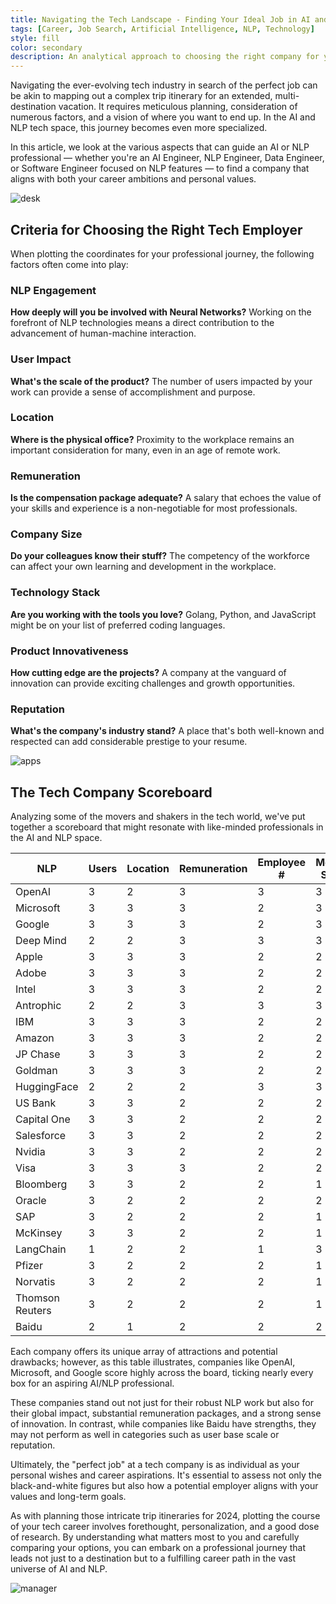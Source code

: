 ```yaml
---
title: Navigating the Tech Landscape - Finding Your Ideal Job in AI and NLP
tags: [Career, Job Search, Artificial Intelligence, NLP, Technology]
style: fill
color: secondary
description: An analytical approach to choosing the right company for your tech career.
---
```


Navigating the ever-evolving tech industry in search of the perfect job can be akin to mapping out a complex trip itinerary for an extended, multi-destination vacation. It requires meticulous planning, consideration of numerous factors, and a vision of where you want to end up. In the AI and NLP tech space, this journey becomes even more specialized. 

In this article, we look at the various aspects that can guide an AI or NLP professional — whether you're an AI Engineer, NLP Engineer, Data Engineer, or Software Engineer focused on NLP features — to find a company that aligns with both your career ambitions and personal values.

![desk](https://images.unsplash.com/photo-1497032628192-86f99bcd76bc?q=80&w=1740&auto=format&fit=crop&ixlib=rb-4.0.3&ixid=M3wxMjA3fDB8MHxwaG90by1wYWdlfHx8fGVufDB8fHx8fA%3D%3D)

## Criteria for Choosing the Right Tech Employer

When plotting the coordinates for your professional journey, the following factors often come into play:

### NLP Engagement
**How deeply will you be involved with Neural Networks?** Working on the forefront of NLP technologies means a direct contribution to the advancement of human-machine interaction.

### User Impact
**What's the scale of the product?** The number of users impacted by your work can provide a sense of accomplishment and purpose.

### Location
**Where is the physical office?** Proximity to the workplace remains an important consideration for many, even in an age of remote work.

### Remuneration
**Is the compensation package adequate?** A salary that echoes the value of your skills and experience is a non-negotiable for most professionals.

### Company Size
**Do your colleagues know their stuff?** The competency of the workforce can affect your own learning and development in the workplace.

### Technology Stack
**Are you working with the tools you love?** Golang, Python, and JavaScript might be on your list of preferred coding languages.

### Product Innovativeness
**How cutting edge are the projects?** A company at the vanguard of innovation can provide exciting challenges and growth opportunities.

### Reputation
**What's the company's industry stand?** A place that's both well-known and respected can add considerable prestige to your resume.

![apps](https://images.unsplash.com/photo-1512941937669-90a1b58e7e9c?q=80&w=1740&auto=format&fit=crop&ixlib=rb-4.0.3&ixid=M3wxMjA3fDB8MHxwaG90by1wYWdlfHx8fGVufDB8fHx8fA%3D%3D)

## The Tech Company Scoreboard

Analyzing some of the movers and shakers in the tech world, we've put together a scoreboard that might resonate with like-minded professionals in the AI and NLP space.

| NLP             | Users | Location | Remuneration | Employee # | Modern Stack | Product Innovation | Reputation | Score |
| --------------- | ----- | -------- | ------------ | ---------- | ------------ | ------------------ | ---------- | ----- |
| OpenAI          | 3     | 2        | 3            | 3          | 3            | 3                  | 3          | 20    |
| Microsoft       | 3     | 3        | 3            | 2          | 3            | 3                  | 3          | 20    |
| Google          | 3     | 3        | 3            | 2          | 3            | 3                  | 3          | 20    |
| Deep Mind       | 2     | 2        | 3            | 3          | 3            | 3                  | 3          | 19    |
| Apple           | 3     | 3        | 3            | 2          | 2            | 3                  | 3          | 19    |
| Adobe           | 3     | 3        | 3            | 2          | 2            | 3                  | 3          | 19    |
| Intel           | 3     | 3        | 3            | 2          | 2            | 3                  | 3          | 19    |
| Antrophic       | 2     | 2        | 3            | 3          | 3            | 3                  | 2          | 18    |
| IBM             | 3     | 3        | 3            | 2          | 2            | 2                  | 3          | 18    |
| Amazon          | 3     | 3        | 3            | 2          | 2            | 2                  | 3          | 18    |
| JP Chase        | 3     | 3        | 3            | 2          | 2            | 2                  | 3          | 18    |
| Goldman         | 3     | 3        | 3            | 2          | 2            | 2                  | 3          | 18    |
| HuggingFace     | 2     | 2        | 2            | 3          | 3            | 3                  | 2          | 17    |
| US Bank         | 3     | 3        | 2            | 2          | 2            | 2                  | 3          | 17    |
| Capital One     | 3     | 3        | 2            | 2          | 2            | 2                  | 3          | 17    |
| Salesforce      | 3     | 3        | 2            | 2          | 2            | 2                  | 2          | 16    |
| Nvidia          | 3     | 3        | 2            | 2          | 2            | 2                  | 2          | 16    |
| Visa            | 3     | 3        | 3            | 2          | 2            | 1                  | 2          | 16    |
| Bloomberg       | 3     | 3        | 2            | 2          | 1            | 2                  | 2          | 15    |
| Oracle          | 3     | 2        | 2            | 2          | 2            | 2                  | 2          | 15    |
| SAP             | 3     | 2        | 2            | 2          | 1            | 2                  | 2          | 14    |
| McKinsey        | 3     | 3        | 2            | 2          | 1            | 2                  | 1          | 14    |
| LangChain       | 1     | 2        | 2            | 1          | 3            | 3                  | 1          | 13    |
| Pfizer          | 3     | 2        | 2            | 2          | 1            | 1                  | 2          | 13    |
| Norvatis        | 3     | 2        | 2            | 2          | 1            | 1                  | 2          | 13    |
| Thomson Reuters | 3     | 2        | 2            | 2          | 1            | 1                  | 2          | 13    |
| Baidu           | 2     | 1        | 2            | 2          | 2            | 2                  | 1          | 12    |

Each company offers its unique array of attractions and potential drawbacks; however, as this table illustrates, companies like OpenAI, Microsoft, and Google score highly across the board, ticking nearly every box for an aspiring AI/NLP professional.

These companies stand out not just for their robust NLP work but also for their global impact, substantial remuneration packages, and a strong sense of innovation. In contrast, while companies like Baidu have strengths, they may not perform as well in categories such as user base scale or reputation.

Ultimately, the "perfect job" at a tech company is as individual as your personal wishes and career aspirations. It's essential to assess not only the black-and-white figures but also how a potential employer aligns with your values and long-term goals.

As with planning those intricate trip itineraries for 2024, plotting the course of your tech career involves forethought, personalization, and a good dose of research. By understanding what matters most to you and carefully comparing your options, you can embark on a professional journey that leads not just to a destination but to a fulfilling career path in the vast universe of AI and NLP.

![manager](https://plus.unsplash.com/premium_photo-1661353269041-89cec053dbd5?q=80&w=1738&auto=format&fit=crop&ixlib=rb-4.0.3&ixid=M3wxMjA3fDB8MHxwaG90by1wYWdlfHx8fGVufDB8fHx8fA%3D%3D)